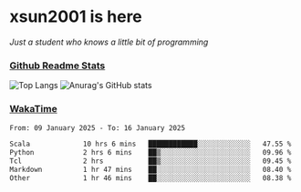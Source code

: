 # xsun2001 is here

*Just a student who knows a little bit of programming*

### [Github Readme Stats](https://github.com/anuraghazra/github-readme-stats)

![Top Langs](https://github-readme-stats.vercel.app/api/top-langs/?username=xsun2001&layout=compact&theme=radical) ![Anurag's GitHub stats](https://github-readme-stats.vercel.app/api?username=xsun2001&show_icons=true&theme=radical)

### [WakaTime](https://wakatime.com)

<!--START_SECTION:waka-->

```txt
From: 09 January 2025 - To: 16 January 2025

Scala             10 hrs 6 mins   ████████████░░░░░░░░░░░░░   47.55 %
Python            2 hrs 6 mins    ██▒░░░░░░░░░░░░░░░░░░░░░░   09.96 %
Tcl               2 hrs           ██▒░░░░░░░░░░░░░░░░░░░░░░   09.45 %
Markdown          1 hr 47 mins    ██░░░░░░░░░░░░░░░░░░░░░░░   08.40 %
Other             1 hr 46 mins    ██░░░░░░░░░░░░░░░░░░░░░░░   08.38 %
```

<!--END_SECTION:waka-->
